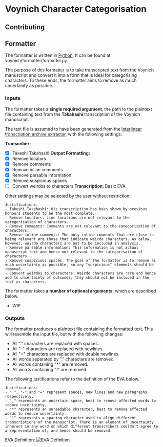 # Voynich Character Categorisation
## Contributing

## Formatter

The formatter is written in [Python](https://www.python.org/). It can be found at voynich/formatter/formatter.py.

The purpose of this formatter is to take transcripted text from the Voynich manuscript and convert it into a form that is ideal for categorising characters. To these ends, the formatter aims to remove as much uncertainty as possible.

 ### Inputs

The formatter takes a **single required argument**, the path to the plaintext file containing text from the **Takahashi** transcription of the Voynich manuscript.

The text file is assumed to have been generated from the [Interlinear transcription archive extractor](http://voynich.freie-literatur.de/index.php?show=extractor), with the following settings:

**Transcriber:**
- [x] Takeshi Takahashi
**Output Formatting:**
- [x] Remove locators
- [x] Remove comments
- [x] Remove inline comments
- [x] Remove parsable information
- [x] Remove suspicious spaces
- [ ] Convert weirdos to characters
**Transcription:** Basic EVA 

Other settings may be selected by the user without restriction.

    Justifications:
    - Takeshi Takahashi: His transcription has been shown by previous honours students to be the most complete.
    - Remove locators: Line locations are not relevant to the categorisation of characters.
    - Remove comments: Comments are not relevant to the categorisation of characters.
    - Remove inline comments: The only inline comments that are close to being relevant are those that indicate weirdo characters. As below, however, weirdo characters are not to be included in analysis.
    - Remove parsable information: This information is not actual manuscript text and hence not relevant to the categorisation of characters.
    - Remove suspicious spaces: The goal of the formatter is to remove as much uncertainty as possible, so any "suspicious" elements should be removed.
    - Convert weirdos to characters: Weirdo characters are rare and hence add to uncertainty of outcomes, they should not be included in the text as characters.

The formatter takes **a number of optional arguments**, which are described below.
- WIP

### Outputs
The formatter produces a plaintext file containing the formatted text. This will resemble the input file, but with the following changes:
- All "." characters are replaced with spaces.
- All "-" characters are replaced with newlines.
- All "=" characters are replaced with double newlines.
- All words separated by "," characters are removed.
- All words containing "*" are removed.
- All words containing "!" are removed.

The following justifications refer to the definition of the EVA below.

    Justifications: 
    - ".", "-" and "=" represent spaces, new lines and new paragraphs respectively.
    - "," represents an uncertain space, best to remove affected words to reduce uncertainty.
    - "*" represents an unreadable character, best to remove affected words to reduce uncertainty.
    - "!" represents a spacing character used to align different transcriptions of the manuscript. There is an element of uncertainty inherent in any word on which different transcribers couldn't agree to a representation of, and hence should be removed.

EVA Definition:
![EVA Definition](http://www.voynich.nu/img/extra/eva01.gif)